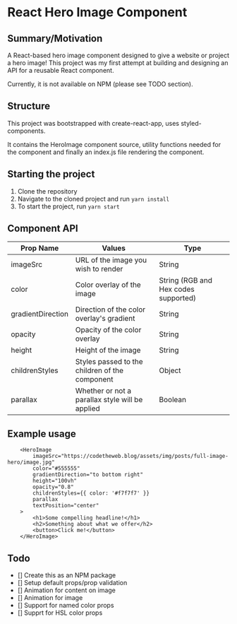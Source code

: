 # React Hero Image Component

## Summary/Motivation

A React-based hero image component designed to give a website or project a hero image! This project was my first attempt at building and designing an API for a reusable React component.

Currently, it is not available on NPM (please see TODO section).

## Structure

This project was bootstrapped with create-react-app, uses styled-components.

It contains the HeroImage component source, utility functions needed for the component and finally an index.js file rendering the component.

## Starting the project

1. Clone the repository
2. Navigate to the cloned project and run `yarn install`
3. To start the project, run `yarn start`

## Component API

| Prop Name         | Values                                          | Type                                 |
| ----------------- | ----------------------------------------------- | ------------------------------------ |
| imageSrc          | URL of the image you wish to render             | String                               |
| color             | Color overlay of the image                      | String (RGB and Hex codes supported) |
| gradientDirection | Direction of the color overlay's gradient       | String                               |
| opacity           | Opacity of the color overlay                    | String                               |
| height            | Height of the image                             | String                               |
| childrenStyles    | Styles passed to the children of the component  | Object                               |
| parallax          | Whether or not a parallax style will be applied | Boolean                              |

## Example usage

```
	<HeroImage
		imageSrc="https://codetheweb.blog/assets/img/posts/full-image-hero/image.jpg"
		color="#555555"
		gradientDirection="to bottom right"
		height="100vh"
		opacity="0.8"
		childrenStyles={{ color: '#f7f7f7' }}
		parallax
		textPosition="center"
	>
		<h1>Some compelling headline!</h1>
		<h2>Something about what we offer</h2>
		<button>Click me!</button>
	</HeroImage>
```

## Todo

- [] Create this as an NPM package
- [] Setup default props/prop validation
- [] Animation for content on image
- [] Animation for image
- [] Support for named color props
- [] Supprt for HSL color props
